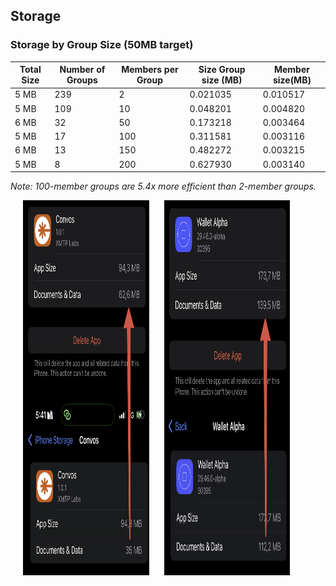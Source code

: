 ## Storage

### Storage by Group Size (50MB target)

| Total Size | Number of Groups | Members per Group | Size Group size (MB) | Member size(MB) |
| ---------- | ---------------- | ----------------- | -------------------- | --------------- |
| 5 MB       | 239              | 2                 | 0.021035             | 0.010517        |
| 5 MB       | 109              | 10                | 0.048201             | 0.004820        |
| 6 MB       | 32               | 50                | 0.173218             | 0.003464        |
| 5 MB       | 17               | 100               | 0.311581             | 0.003116        |
| 6 MB       | 13               | 150               | 0.482272             | 0.003215        |
| 5 MB       | 8                | 200               | 0.627930             | 0.003140        |

_Note: 100-member groups are 5.4x more efficient than 2-member groups._

<img src="./convos.PNG" alt="Storage Analysis" width="40%" style="margin-left: 20px;" height="600px">
<img src="./cb.PNG" alt="Storage Analysis" width="40%" style="margin-left: 20px;" height="600px">
